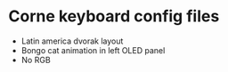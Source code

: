 # Corne keyboard config files

- Latin america dvorak layout
- Bongo cat animation in left OLED panel
- No RGB
